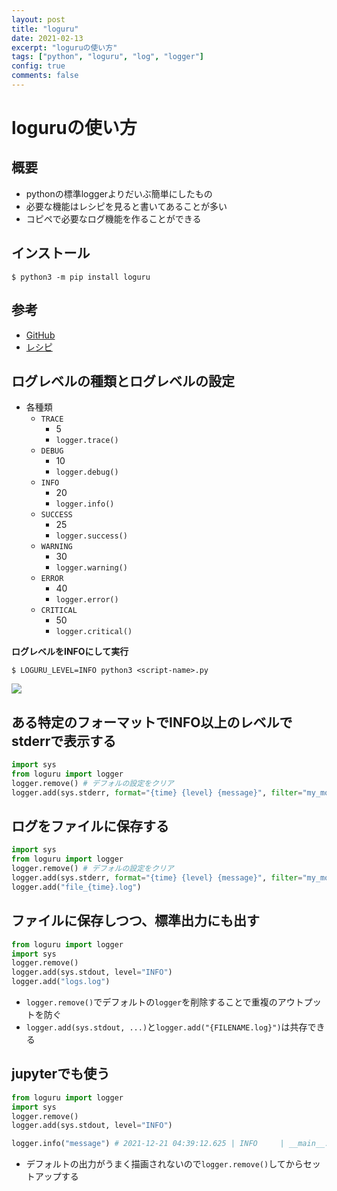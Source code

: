 ```yaml
---
layout: post
title: "loguru"
date: 2021-02-13
excerpt: "loguruの使い方"
tags: ["python", "loguru", "log", "logger"]
config: true
comments: false
---
```


# loguruの使い方

## 概要
 - pythonの標準loggerよりだいぶ簡単にしたもの
 - 必要な機能はレシピを見ると書いてあることが多い
 - コピペで必要なログ機能を作ることができる

## インストール

```console
$ python3 -m pip install loguru
```

## 参考
 - [GitHub](https://github.com/Delgan/loguru)
 - [レシピ](https://loguru.readthedocs.io/en/stable/resources/recipes.html)

## ログレベルの種類とログレベルの設定

 - 各種類
   - `TRACE`
	 - 5
	 - `logger.trace()`
   - `DEBUG`
	 - 10
	 - `logger.debug()`
   - `INFO`
	 - 20
	 - `logger.info()`
   - `SUCCESS`
	 - 25
	 - `logger.success()`
   - `WARNING`
	 - 30
	 - `logger.warning()`
   - `ERROR`
	 - 40
	 - `logger.error()`
   - `CRITICAL`
	 - 50
	 - `logger.critical()`

**ログレベルをINFOにして実行**  
```console
$ LOGURU_LEVEL=INFO python3 <script-name>.py
```

<div>
  <img src="https://miro.medium.com/max/1000/1*thRI53f7HejYXKmlVC0rIw.jpeg">
</div>


## ある特定のフォーマットでINFO以上のレベルでstderrで表示する

```python
import sys
from loguru import logger
logger.remove() # デフォルの設定をクリア
logger.add(sys.stderr, format="{time} {level} {message}", filter="my_module", level="INFO")
```

## ログをファイルに保存する

```python
import sys
from loguru import logger
logger.remove() # デフォルの設定をクリア
logger.add(sys.stderr, format="{time} {level} {message}", filter="my_module", level="INFO")
logger.add("file_{time}.log")
```

## ファイルに保存しつつ、標準出力にも出す

```python
from loguru import logger
import sys
logger.remove()
logger.add(sys.stdout, level="INFO")
logger.add("logs.log")
```
 - `logger.remove()`でデフォルトの`logger`を削除することで重複のアウトプットを防ぐ
 - `logger.add(sys.stdout, ...)`と`logger.add("{FILENAME.log}")`は共存できる

## jupyterでも使う

```python
from loguru import logger
import sys
logger.remove()
logger.add(sys.stdout, level="INFO")

logger.info("message") # 2021-12-21 04:39:12.625 | INFO     | __main__:<module>:5 - aaaa
```
 - デフォルトの出力がうまく描画されないので`logger.remove()`してからセットアップする
